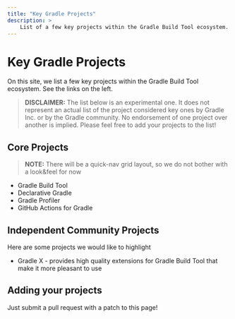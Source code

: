 ```yaml
---
title: "Key Gradle Projects"
description: >
    List of a few key projects within the Gradle Build Tool ecosystem.
---
```


# Key Gradle Projects

On this site, we list a few key projects within the Gradle Build Tool ecosystem.
See the links on the left.

> **DISCLAIMER:** The list below is an experimental one.
> It does not represent an actual list of the project considered
> key ones by Gradle Inc. or by the Gradle community.
> No endorsement of one project over another is implied.
> Please feel free to add your projects to the list!

## Core Projects

> **NOTE:** There will be a quick-nav grid layout,
> so we do not bother with a look&feel for now

- Gradle Build Tool
- Declarative Gradle
- Gradle Profiler
- GitHub Actions for Gradle

## Independent Community Projects

Here are some projects we would like to highlight

- Gradle X - provides high quality extensions for Gradle Build Tool that make it more pleasant to use

## Adding your projects

Just submit a pull request with a patch to this page!
